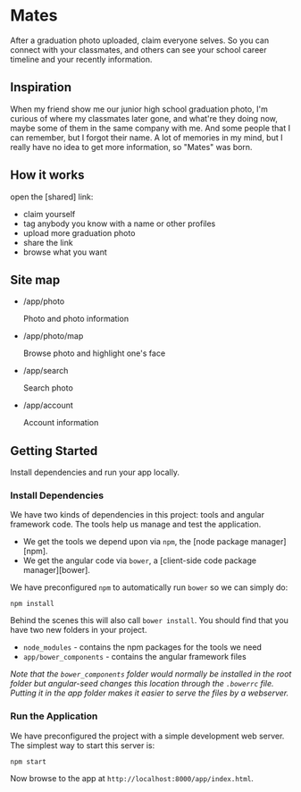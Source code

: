 # Mates

After a graduation photo uploaded, claim everyone selves. So you can connect with your classmates, and others can see your school career timeline and your recently information.

## Inspiration

When my friend show me our junior high school graduation photo, I'm curious of where my classmates later gone, and what're they doing now, maybe some of them in the same company with me. And some people that I can remember, but I forgot their name. A lot of memories in my mind, but I really have no idea to get more information, so "Mates" was born.

## How it works

open the [shared] link:
* claim yourself
* tag anybody you know with a name or other profiles
* upload more graduation photo
* share the link
* browse what you want


## Site map
* /app/photo

  Photo and photo information
* /app/photo/map

  Browse photo and highlight one's face
* /app/search

  Search photo
* /app/account

  Account information

## Getting Started

Install dependencies and run your app locally.

### Install Dependencies

We have two kinds of dependencies in this project: tools and angular framework code.  The tools help
us manage and test the application.

* We get the tools we depend upon via `npm`, the [node package manager][npm].
* We get the angular code via `bower`, a [client-side code package manager][bower].

We have preconfigured `npm` to automatically run `bower` so we can simply do:

```
npm install
```

Behind the scenes this will also call `bower install`.  You should find that you have two new
folders in your project.

* `node_modules` - contains the npm packages for the tools we need
* `app/bower_components` - contains the angular framework files

*Note that the `bower_components` folder would normally be installed in the root folder but
angular-seed changes this location through the `.bowerrc` file.  Putting it in the app folder makes
it easier to serve the files by a webserver.*

### Run the Application

We have preconfigured the project with a simple development web server.  The simplest way to start
this server is:

```
npm start
```

Now browse to the app at `http://localhost:8000/app/index.html`.

